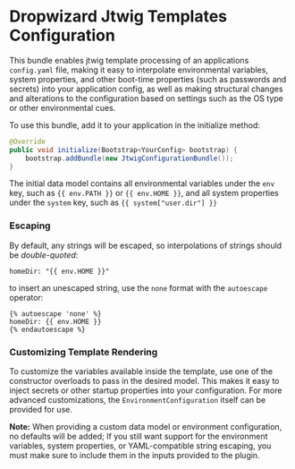 # Dropwizard Jtwig Templates Configuration

This bundle enables jtwig template processing of an applications `config.yaml` file, making it easy to interpolate environmental
variables, system properties, and other boot-time properties (such as passwords and secrets) into your application config, as well as 
making structural changes and alterations to the configuration based on settings such as the OS type or other environmental cues.

To use this bundle, add it to your application in the initialize method:

```java
@Override
public void initialize(Bootstrap<YourConfig> bootstrap) {
    bootstrap.addBundle(new JtwigConfigurationBundle());
}
```

The initial data model contains all environmental variables under the `env` key, such as `{{ env.PATH }}` or `{{ env.HOME }}`, and all
system properties under the `system` key, such as `{{ system["user.dir"] }}`

### Escaping

By default, any strings will be escaped, so interpolations of strings should be *double-quoted*:

```
homeDir: "{{ env.HOME }}"
```

to insert an unescaped string, use the `none` format with the `autoescape` operator:

```
{% autoescape 'none' %}
homeDir: {{ env.HOME }}
{% endautoescape %}
```

### Customizing Template Rendering

To customize the variables available inside the template, use one of the constructor overloads to pass in the desired model. This makes it
easy to inject secrets or other startup properties into your configuration. For more advanced customizations, the `EnvironmentConfiguration`
itself can be provided for use.

**Note:** When providing a custom data model or environment configuration, no defaults will be added; If you still want support for the
environment variables, system properties, or YAML-compatible string escaping, you must make sure to include them in the inputs provided to
the plugin.